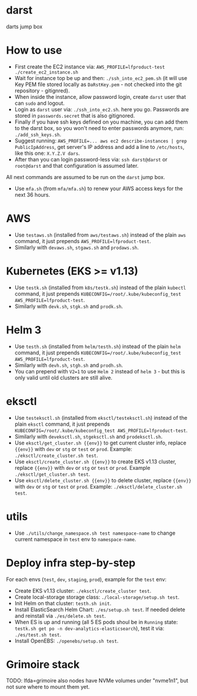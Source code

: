 # darst
darts jump box


# How to use

- First create the EC2 instance via: `AWS_PROFILE=lfproduct-test ./create_ec2_instance.sh`
- Wait for instance top be up and then: `./ssh_into_ec2_pem.sh` (it will use Key PEM file stored locally as `DaRstKey.pem` - not checked into the git repository - gitignred).
- When inside the instance, allow password login, create `darst` user that can `sudo` and logout.
- Login as `darst` user via: `./ssh_into_ec2.sh`. here you go. Passwords are stored in `passwords.secret` that is also gitignored.
- Finally if you have ssh keys defined on you machine, you can add them to the darst box, so you won't need to enter passwords anymore, run: `./add_ssh_keys.sh`.
- Suggest running: `AWS_PROFILE=... aws ec2 describe-instances | grep PublicIpAddress`, get server's IP address and add a line to `/etc/hosts`, like this one: `X.Y.Z.V dars`.
- After than you can login password-less via: `ssh darst@darst` or `root@darst` and that configuration is assumed later.


All next commands are assumed to be run on the `darst` jump box.

- Use `mfa.sh` (from `mfa/mfa.sh`) to renew your AWS access keys for the next 36 hours.


# AWS

- Use `testaws.sh` (installed from `aws/testaws.sh`) instead of the plain `aws` command, it just prepends `AWS_PROFILE=lfproduct-test`.
- Similarly with `devaws.sh`, `stgaws.sh` and `prodaws.sh`.


# Kubernetes (EKS >= v1.13)

- Use `testk.sh` (installed from `k8s/testk.sh`) instead of the plain `kubectl` command, it just prepends `KUBECONFIG=/root/.kube/kubeconfig_test AWS_PROFILE=lfproduct-test`.
- Similarly with `devk.sh`, `stgk.sh` and `prodk.sh`.


# Helm 3

- Use `testh.sh` (installed from `helm/testh.sh`) instead of the plain `helm` command, it just prepends `KUBECONFIG=/root/.kube/kubeconfig_test AWS_PROFILE=lfproduct-test`.
- Similarly with `devh.sh`, `stgh.sh` and `prodh.sh`.
- You can prepend with `V2=1` to use `Helm 2` instead of `helm 3` - but this is only valid until old clusters are still alive.


# eksctl


- Use `testeksctl.sh` (installed from `eksctl/testeksctl.sh`) instead of the plain `eksctl` command, it just prepends `KUBECONFIG=/root/.kube/kubeconfig_test AWS_PROFILE=lfproduct-test`.
- Similarly with `deveksctl.sh`, `stgeksctl.sh` and `prodeksctl.sh`.
- Use `eksctl/get_cluster.sh {{env}}` to get current cluster info, replace `{{env}}` with `dev` or `stg` or `test` or `prod`. Example: `./eksctl/create_cluster.sh test`.
- Use `eksctl/create_cluster.sh {{env}}` to create EKS v1.13 cluster, replace `{{env}}` with `dev` or `stg` or `test` or `prod`. Example `./eksctl/get_cluster.sh test`.
- Use `eksctl/delete_cluster.sh {{env}}` to delete cluster, replace `{{env}}` with `dev` or `stg` or `test` or `prod`. Example: `./eksctl/delete_cluster.sh test`.


# utils

- Use `./utils/change_namespace.sh test namespace-name` to change current namespace in `test` env to `namespace-name`.


# Deploy infra step-by-step

For each envs (`test`, `dev`, `staging`, `prod`), example for the `test` env:

- Create EKS v1.13 cluster: `./eksctl/create_cluster test`.
- Create local-storage storage class: `./local-storage/setup.sh test`.
- Init Helm on that cluster: `testh.sh init`.
- Install ElasticSearch Helm Chart: `./es/setup.sh test`. If needed delete and reinstall via `./es/delete.sh test`.
- When ES is up and running (all 5 ES pods shoul be in `Running` state: `testk.sh get po -n dev-analytics-elasticsearch`), test it via: `./es/test.sh test`.
- Install OpenEBS: `./openebs/setup.sh test`.


# Grimoire stack

TODO: lfda=grimoire also nodes have NVMe volumes under "nvme1n1", but not sure where to mount them yet.
